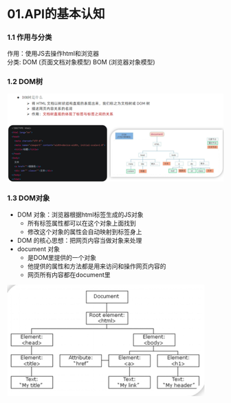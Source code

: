 # 01.API的基本认知

### 1.1 作用与分类

作用：使用JS去操作html和浏览器<br/>
分类: DOM (页面文档对象模型) BOM (浏览器对象模型)

### 1.2 DOM树

![alt text](image.png)

### 1.3 DOM对象

- DOM 对象：浏览器根据html标签生成的JS对象
    - 所有标签属性都可以在这个对象上面找到
    - 修改这个对象的属性会自动映射到标签身上
- DOM 的核心思想：把网页内容当做对象来处理
- document 对象
    - 是DOM里提供的一个对象
    - 他提供的属性和方法都是用来访问和操作网页内容的
    - 网页所有内容都在document里

![alt text](image-1.png)

